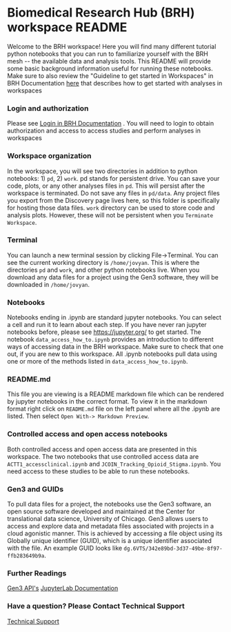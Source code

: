 # Biomedical Research Hub (BRH) workspace README

Welcome to the BRH workspace! Here you will find many different tutorial python notebooks that you can run to familiarize yourself with the BRH mesh -- the available data and analysis tools.  This README will provide some basic background information useful for running these notebooks. Make sure to also review the "Guideline to get started in Workspaces" in BRH Documentation [here](https://brh.data-commons.org/dashboard/Public/index.html#GuidelineToGetStarted) that describes how to get started with analyses in workspaces


### Login and authorization
Please see [Login in BRH Documentation](https://brh.data-commons.org/dashboard/Public/index.html#LoginPage) . You will need to login to obtain authorization and access to access studies and perform analyses in workspaces


### Workspace organization

In the workspace, you will see two directories in addition to python notebooks: 1) `pd`, 2) `work`. pd stands for persistent drive. You can save your code, plots, or any other analyses files in `pd`. This will persist after the workspace is terminated. Do not save any files in `pd/data`. Any project files you export from the Discovery page lives here, so this folder is specifically for hosting those data files. `work` directory can be used to store code and analysis plots. However, these will not be persistent when you `Terminate Workspace`.

### Terminal

You can launch a new terminal session by clicking File->Terminal. You can see the current working directory is `/home/jovyan`. This is where the directories `pd` and `work`, and other python notebooks live. When you download any data files for a project using the Gen3 software, they will be downloaded in `/home/jovyan`.


### Notebooks

Notebooks ending in .ipynb are standard jupyter notebooks. You can select a cell and run it to learn about each step. If you have never ran jupyter notebooks before, please see https://jupyter.org/ to get started.  The notebook `data_access_how_to.ipynb` provides an introduction to different ways of accessing data in the BRH workspace. Make sure to check that one out, if you are new to this workspace. All .ipynb notebooks pull data using one or more of the methods listed in `data_access_how_to.ipynb`.

### README.md

This file you are viewing is a README markdown file which can be rendered by jupyter notebooks in the correct format. To view it in the markdown format right click on `README.md` file on the left panel where all the .ipynb are listed. Then select `Open With-> Markdown Preview`.


### Controlled access and open access notebooks

Both controlled access and open access data are presented in this workspace. The two notebooks that use controlled access data are `ACTT1_accessclinical.ipynb` and `JCOIN_Tracking_Opioid_Stigma.ipynb`. You need access to these studies to be able to run these notebooks.


### Gen3 and GUIDs

To pull data files for a project, the notebooks use the Gen3 software, an open source software developed and maintained at the Center for translational data science, University of Chicago. Gen3 allows users to access and explore data and metadata files associated with projects in a cloud agonistic manner. This is achieved by accessing a file object using its Globally unique identifier (GUID), which is a unique identifier associated with the file. An example GUID looks like `dg.6VTS/342e89bd-3d37-49be-8f97-ffb283649b9a`.

### Further Readings
[Gen3 API's](https://gen3.org/resources/user/using-api/)
[JupyterLab Documentation](https://jupyterlab.readthedocs.io/en/stable/)

### Have a question? Please Contact Technical Support
[Technical Support](support@gen3.org)
